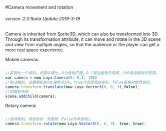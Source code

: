 #Camera movement and rotation

###### *version :2.0.1beta   Update:2019-3-19*

Camera is inherited from Sprite3D, which can also be transformed into 3D. Through its transformation attribute, it can move and rotate in the 3D scene and view from multiple angles, so that the audience or the player can get a more real space experience.

Mobile cameras:


```typescript

//实例化一个相机，设置纵横比，0为自动匹配。0.1最近看到的距离，100最远看到的距离。
var camera = new Laya.Camera(0, 0.1, 100)
//移动相机，设置相机的向z轴移动3米。true代表是局部坐标，false是相对世界坐标。 
camera.transform.translate(new Laya.Vector3(0, 0, 3),false);
//加载到场景
scene.addChild(camera);
```


Rotary camera:


```typescript

//旋转相机。局部坐标，弧度制（false为角度制）。
camera.transform.rotate(new Laya.Vector3(0, 0, 3), true, true);
```



